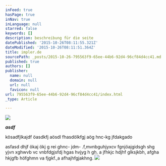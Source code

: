 ```yaml
---
inFeed: true
hasPage: true
inNav: true
inLanguage: null
starred: false
keywords: []
description: beschreibung für die seite
datePublished: '2015-10-26T08:11:55.321Z'
dateModified: '2015-10-26T08:11:51.364Z'
title: impler.de
sourcePath: _posts/2015-10-26-795563f9-65ee-44b6-92d4-96cf84d4cc41.md
published: true
authors: []
publisher:
  name: null
  domain: null
  url: null
  favicon: null
url: 795563f9-65ee-44b6-92d4-96cf84d4cc41/index.html
_type: Article

---
```

![](https://the-grid-user-content.s3-us-west-2.amazonaws.com/c7f7f8b7-4b1a-448b-be24-97edcd7fbefa.jpg)

**_asdf_**

kösadfjlkajdf öasdkfj aösdl fhasdölkfgj aög hnc-kg jfdakgado

asfasd dhjf ökaj  ökj g rei ghnc- jdm- .f,mvnbguhjyxcv fgnjöajgidsgh shg yjvn xghwvb vc vnbfdgjsfdj hgas hvjyg h gh. a jfhkjc hdjhf glksjkbh, afgha hkjgfb höfghmn va fjgkf.,a afhajhfgjakhng.
![](https://the-grid-user-content.s3-us-west-2.amazonaws.com/95930b0f-55f5-471d-aa92-acb4eaa7c018.jpg)